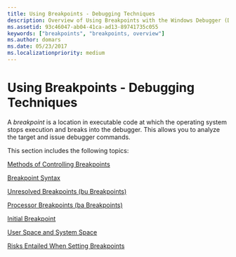 ```yaml
---
title: Using Breakpoints - Debugging Techniques
description: Overview of Using Breakpoints with the Windows Debugger (Debugging Techniques)
ms.assetid: 93c46047-ab04-41ca-ad13-89741735c055
keywords: ["breakpoints", "breakpoints, overview"]
ms.author: domars
ms.date: 05/23/2017
ms.localizationpriority: medium
---
```


# Using Breakpoints - Debugging Techniques


A *breakpoint* is a location in executable code at which the operating system stops execution and breaks into the debugger. This allows you to analyze the target and issue debugger commands.

This section includes the following topics:

[Methods of Controlling Breakpoints](methods-of-controlling-breakpoints.md)

[Breakpoint Syntax](breakpoint-syntax.md)

[Unresolved Breakpoints (bu Breakpoints)](unresolved-breakpoints---bu-breakpoints-.md)

[Processor Breakpoints (ba Breakpoints)](processor-breakpoints---ba-breakpoints-.md)

[Initial Breakpoint](initial-breakpoint.md)

[User Space and System Space](user-space-and-system-space.md)

[Risks Entailed When Setting Breakpoints](risks-entailed-when-setting-breakpoints.md)

 

 





